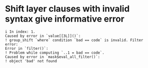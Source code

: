 # Shift layer clauses with invalid syntax give informative error

    i In index: 1.
    Caused by error in `value[[3L]]()`:
    ! group_shift `where` condition `bad == code` is invalid. Filter error:
    Error in `filter()`:
    ! Problem while computing `..1 = bad == code`.
    Caused by error in `mask$eval_all_filter()`:
    ! object 'bad' not found

